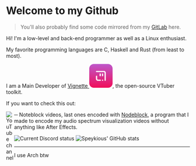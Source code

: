 # Welcome to my Github

> You'll also probably find some code mirrored from my [GitLab](https://gitlab.com/Speykious) here.

Hi! I'm a low-level and back-end programmer as well as a Linux enthusiast.

My favorite programming languages are C, Haskell and Rust (from least to most).

I am a Main Developer of [Vignette <img alt="(Vignette icon)" src="https://raw.githubusercontent.com/lionirdeadman/vignette-linux-meta/main/org.vignetteapp.Vignette.svg" width="64" />](https://vignetteapp.org), the open-source VTuber toolkit.

If you want to check this out:

[<img align='left' alt="YouTube channel" width='22px' src='https://upload.wikimedia.org/wikipedia/commons/0/09/YouTube_full-color_icon_%282017%29.svg' />][ytb] ─ Noteblock videos, last ones encoded with [Nodeblock](https://gitlab.com/Speykious/nodeblock), a program that I made to encode my audio spectrum visualization videos without anything like After Effects.
  
<img alt="Current Discord status" src='https://discord.c99.nl/widget/theme-3/358960666238910465.png' />

<img alt="Speykious' GitHub stats" src='https://github-readme-stats.vercel.app/api?username=Speykious&show_incos=true&hide_border=true&theme=tokyonight' width='395px' />

[ytb]: https://www.youtube.com/channel/UCOiJt_VwWxzo-MJB_ANxqvA

***

I use Arch btw
